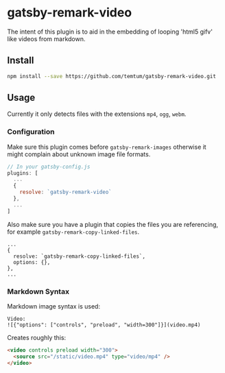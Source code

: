 # gatsby-remark-video

The intent of this plugin is to aid in the embedding of looping 'html5 gifv'
like videos from markdown.

## Install

```bash
npm install --save https://github.com/temtum/gatsby-remark-video.git
```

## Usage

Currently it only detects files with the extensions `mp4`, `ogg`, `webm`.

### Configuration

Make sure this plugin comes before `gatsby-remark-images` otherwise it might complain about unknown image file formats.

```javascript
// In your gatsby-config.js
plugins: [
  ...
  {
    resolve: `gatsby-remark-video`
  },
  ...
]
```

Also make sure you have a plugin that copies the files you are referencing, for example `gatsby-remark-copy-linked-files`.

```
...
{
  resolve: `gatsby-remark-copy-linked-files`,
  options: {},
},
...
```

### Markdown Syntax

Markdown image syntax is used:

```
Video:
![{"options": ["controls", "preload", "width=300"]}](video.mp4)
```

Creates roughly this:

```html
<video controls preload width="300">
  <source src="/static/video.mp4" type="video/mp4" />
</video>
```
